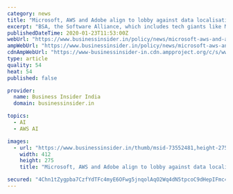 ```yaml
---
category: news
title: "Microsoft, AWS and Adobe align to lobby against data localisation in India — but the issue goes beyond privacy"
excerpt: "BSA, the Software Alliance, which includes tech giants like Microsoft, Amazon Web Services (AWS), Intel, and Adobe among others ... Data is the cornerstone of a lot of processes like predictive, machine learning (ML), and artificial intelligence (AI) among others. While restricting the flow of data across orders sounds like it may hamper ..."
publishedDateTime: 2020-01-23T11:53:00Z
webUrl: "https://www.businessinsider.in/policy/news/microsoft-aws-and-adobe-align-to-lobby-against-data-localisation-in-india-but-the-issue-goes-beyond-privacy/articleshow/73552281.cms"
ampWebUrl: "https://www.businessinsider.in/policy/news/microsoft-aws-and-adobe-align-to-lobby-against-data-localisation-in-india-but-the-issue-goes-beyond-privacy/amp_articleshow/73552281.cms"
cdnAmpWebUrl: "https://www-businessinsider-in.cdn.ampproject.org/c/s/www.businessinsider.in/policy/news/microsoft-aws-and-adobe-align-to-lobby-against-data-localisation-in-india-but-the-issue-goes-beyond-privacy/amp_articleshow/73552281.cms"
type: article
quality: 54
heat: 54
published: false

provider:
  name: Business Insider India
  domain: businessinsider.in

topics:
  - AI
  - AWS AI

images:
  - url: "https://www.businessinsider.in/thumb/msid-73552481,height-275,width-412,imgsize-109353/policy/news/microsoft-aws-and-adobe-align-to-lobby-against-data-localisation-in-india-but-the-issue-goes-beyond-privacy/global-tech-giants.jpg"
    width: 412
    height: 275
    title: "Microsoft, AWS and Adobe align to lobby against data localisation in India — but the issue goes beyond privacy"

secured: "4Chn1tZygpba7CzfYdTFc4myE6OFwg5jnqolAqO2Wq4dN5tpcoC9dHepIFmc42AKBI1AooOPWloKyuy+hxddSbfTHrMel9qKCiCnJJ3Crh+q7WfyHexMw0aA1iE0crixobuIv5lBZ8zVnyGLog0HcBLofEZYmWYe9WbNrRHQq145QpKZnfjiPc1bjuoSsEIQlLsto02z6eZLza6lO7805dGzWA98w258u6Ia5BehwJ2OHUPo8mIC5ck2NNPLOpq8tz3strxNeQSC0wLUYmydhALMHZAALm0/ku1a2LcNfg39NsJZLHkeG2GoruPf4V1xrRc1CMk0Xt6caemoaFWxHmolnh5R5eQ4Ve3tBptWbSzcHXlblPDTry5THkLg01p3V6rA+0vOqV3bbBqcwtSDrWp1+dfDW01VfyG4jX+i4ThP3ItPtazdr+Cs8E/lSe4/G64jboilOO7M2BxTXzY9ag5Bl0La+PrdGNHWglsyGwg=;09+21PCDvzitLIwFbfNxrw=="
---
```


